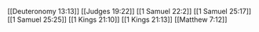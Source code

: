 [[Deuteronomy 13:13]]
[[Judges 19:22]]
[[1 Samuel 22:2]]
[[1 Samuel 25:17]]
[[1 Samuel 25:25]]
[[1 Kings 21:10]]
[[1 Kings 21:13]]
[[Matthew 7:12]]
